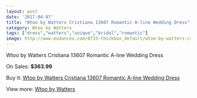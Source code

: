 ```yaml
---
layout: post
date: '2017-04-07'
title: "Wtoo by Watters Cristiana 13607 Romantic A-line Wedding Dress"
category: Wtoo by Watters
tags: ["dress","watters","unique","bridal","romantic"]
image: http://www.eudances.com/8733-thickbox_default/wtoo-by-watters-cristiana-13607-romantic-a-line-wedding-dress.jpg
---
```

Wtoo by Watters Cristiana 13607 Romantic A-line Wedding Dress

On Sales: **$363.99**
<a href="https://www.eudances.com/en/wtoo-by-watters/2953-wtoo-by-watters-cristiana-13607-romantic-a-line-wedding-dress.html"><amp-img layout="responsive" width="600" height="600" src="//www.eudances.com/8733-thickbox_default/wtoo-by-watters-cristiana-13607-romantic-a-line-wedding-dress.jpg" alt="Wtoo by Watters Cristiana 13607 Romantic A-line Wedding Dress 0" /></a>
<a href="https://www.eudances.com/en/wtoo-by-watters/2953-wtoo-by-watters-cristiana-13607-romantic-a-line-wedding-dress.html"><amp-img layout="responsive" width="600" height="600" src="//www.eudances.com/8736-thickbox_default/wtoo-by-watters-cristiana-13607-romantic-a-line-wedding-dress.jpg" alt="Wtoo by Watters Cristiana 13607 Romantic A-line Wedding Dress 1" /></a>
<a href="https://www.eudances.com/en/wtoo-by-watters/2953-wtoo-by-watters-cristiana-13607-romantic-a-line-wedding-dress.html"><amp-img layout="responsive" width="600" height="600" src="//www.eudances.com/8735-thickbox_default/wtoo-by-watters-cristiana-13607-romantic-a-line-wedding-dress.jpg" alt="Wtoo by Watters Cristiana 13607 Romantic A-line Wedding Dress 2" /></a>
<a href="https://www.eudances.com/en/wtoo-by-watters/2953-wtoo-by-watters-cristiana-13607-romantic-a-line-wedding-dress.html"><amp-img layout="responsive" width="600" height="600" src="//www.eudances.com/8734-thickbox_default/wtoo-by-watters-cristiana-13607-romantic-a-line-wedding-dress.jpg" alt="Wtoo by Watters Cristiana 13607 Romantic A-line Wedding Dress 3" /></a>

Buy it: [Wtoo by Watters Cristiana 13607 Romantic A-line Wedding Dress](https://www.eudances.com/en/wtoo-by-watters/2953-wtoo-by-watters-cristiana-13607-romantic-a-line-wedding-dress.html "Wtoo by Watters Cristiana 13607 Romantic A-line Wedding Dress")

View more: [Wtoo by Watters](https://www.eudances.com/en/49-wtoo-by-watters "Wtoo by Watters")